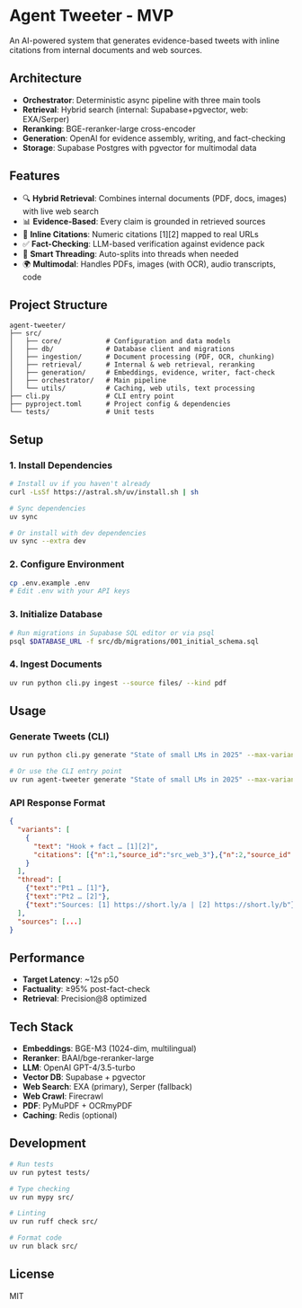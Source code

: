 # Agent Tweeter - MVP

An AI-powered system that generates evidence-based tweets with inline citations from internal documents and web sources.

## Architecture

- **Orchestrator**: Deterministic async pipeline with three main tools
- **Retrieval**: Hybrid search (internal: Supabase+pgvector, web: EXA/Serper)
- **Reranking**: BGE-reranker-large cross-encoder
- **Generation**: OpenAI for evidence assembly, writing, and fact-checking
- **Storage**: Supabase Postgres with pgvector for multimodal data

## Features

- 🔍 **Hybrid Retrieval**: Combines internal documents (PDF, docs, images) with live web search
- 📊 **Evidence-Based**: Every claim is grounded in retrieved sources
- 🔗 **Inline Citations**: Numeric citations [1][2] mapped to real URLs
- ✅ **Fact-Checking**: LLM-based verification against evidence pack
- 🧵 **Smart Threading**: Auto-splits into threads when needed
- 🌍 **Multimodal**: Handles PDFs, images (with OCR), audio transcripts, code

## Project Structure

```
agent-tweeter/
├── src/
│   ├── core/           # Configuration and data models
│   ├── db/             # Database client and migrations
│   ├── ingestion/      # Document processing (PDF, OCR, chunking)
│   ├── retrieval/      # Internal & web retrieval, reranking
│   ├── generation/     # Embeddings, evidence, writer, fact-check
│   ├── orchestrator/   # Main pipeline
│   └── utils/          # Caching, web utils, text processing
├── cli.py              # CLI entry point
├── pyproject.toml      # Project config & dependencies
└── tests/              # Unit tests
```

## Setup

### 1. Install Dependencies

```bash
# Install uv if you haven't already
curl -LsSf https://astral.sh/uv/install.sh | sh

# Sync dependencies
uv sync

# Or install with dev dependencies
uv sync --extra dev
```

### 2. Configure Environment

```bash
cp .env.example .env
# Edit .env with your API keys
```

### 3. Initialize Database

```bash
# Run migrations in Supabase SQL editor or via psql
psql $DATABASE_URL -f src/db/migrations/001_initial_schema.sql
```

### 4. Ingest Documents

```bash
uv run python cli.py ingest --source files/ --kind pdf
```

## Usage

### Generate Tweets (CLI)

```bash
uv run python cli.py generate "State of small LMs in 2025" --max-variants 3

# Or use the CLI entry point
uv run agent-tweeter generate "State of small LMs in 2025" --max-variants 3
```

### API Response Format

```json
{
  "variants": [
    {
      "text": "Hook + fact … [1][2]",
      "citations": [{"n":1,"source_id":"src_web_3"},{"n":2,"source_id":"src_int_5"}]
    }
  ],
  "thread": [
    {"text":"Pt1 … [1]"},
    {"text":"Pt2 … [2]"},
    {"text":"Sources: [1] https://short.ly/a | [2] https://short.ly/b"}
  ],
  "sources": [...]
}
```

## Performance

- **Target Latency**: ~12s p50
- **Factuality**: ≥95% post-fact-check
- **Retrieval**: Precision@8 optimized

## Tech Stack

- **Embeddings**: BGE-M3 (1024-dim, multilingual)
- **Reranker**: BAAI/bge-reranker-large
- **LLM**: OpenAI GPT-4/3.5-turbo
- **Vector DB**: Supabase + pgvector
- **Web Search**: EXA (primary), Serper (fallback)
- **Web Crawl**: Firecrawl
- **PDF**: PyMuPDF + OCRmyPDF
- **Caching**: Redis (optional)

## Development

```bash
# Run tests
uv run pytest tests/

# Type checking
uv run mypy src/

# Linting
uv run ruff check src/

# Format code
uv run black src/
```

## License

MIT
